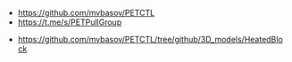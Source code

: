 
- https://github.com/mvbasov/PETCTL
- https://t.me/s/PETPullGroup

<!-- нагреватель -->
- https://github.com/mvbasov/PETCTL/tree/github/3D_models/HeatedBlock
